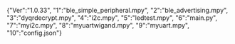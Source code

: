 {"Ver":"1.0.33",
"1":"ble_simple_peripheral.mpy",
"2":"ble_advertising.mpy",
"3":"dyqrdecrypt.mpy",
"4":"i2c.mpy",
"5":"ledtest.mpy",
"6":"main.py",
"7":"myi2c.mpy",
"8":"myuartwigand.mpy",
"9":"myuart.mpy",
"10":"config.json"}
